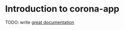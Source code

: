 # Introduction to corona-app

TODO: write [great documentation](http://jacobian.org/writing/what-to-write/)
